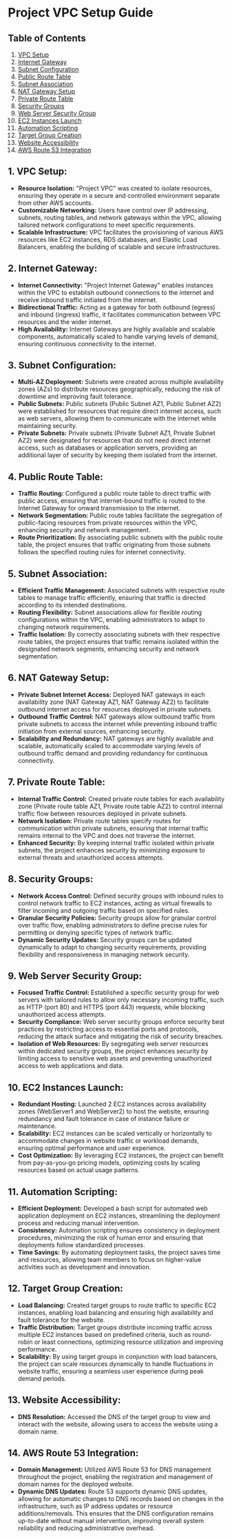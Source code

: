 # Project VPC Setup Guide

## Table of Contents
1. [VPC Setup](#vpc-setup)
2. [Internet Gateway](#internet-gateway)
3. [Subnet Configuration](#subnet-configuration)
4. [Public Route Table](#public-route-table)
5. [Subnet Association](#subnet-association)
6. [NAT Gateway Setup](#nat-gateway-setup)
7. [Private Route Table](#private-route-table)
8. [Security Groups](#security-groups)
9. [Web Server Security Group](#web-server-security-group)
10. [EC2 Instances Launch](#ec2-instances-launch)
11. [Automation Scripting](#automation-scripting)
12. [Target Group Creation](#target-group-creation)
13. [Website Accessibility](#website-accessibility)
14. [AWS Route 53 Integration](#aws-route-53-integration)


## 1. VPC Setup:
- **Resource Isolation:** 
  "Project VPC" was created to isolate resources, ensuring they operate in a secure and controlled environment separate from other AWS accounts.
- **Customizable Networking:** 
  Users have control over IP addressing, subnets, routing tables, and network gateways within the VPC, allowing tailored network configurations to meet specific requirements.
- **Scalable Infrastructure:** 
  VPC facilitates the provisioning of various AWS resources like EC2 instances, RDS databases, and Elastic Load Balancers, enabling the building of scalable and secure infrastructures.

## 2. Internet Gateway:
- **Internet Connectivity:** 
  "Project Internet Gateway" enables instances within the VPC to establish outbound connections to the internet and receive inbound traffic initiated from the internet.
- **Bidirectional Traffic:** 
  Acting as a gateway for both outbound (egress) and inbound (ingress) traffic, it facilitates communication between VPC resources and the wider internet.
- **High Availability:** 
  Internet Gateways are highly available and scalable components, automatically scaled to handle varying levels of demand, ensuring continuous connectivity to the internet.

## 3. Subnet Configuration:
- **Multi-AZ Deployment:** 
  Subnets were created across multiple availability zones (AZs) to distribute resources geographically, reducing the risk of downtime and improving fault tolerance.
- **Public Subnets:** 
  Public subnets (Public Subnet AZ1, Public Subnet AZ2) were established for resources that require direct internet access, such as web servers, allowing them to communicate with the internet while maintaining security.
- **Private Subnets:** 
  Private subnets (Private Subnet AZ1, Private Subnet AZ2) were designated for resources that do not need direct internet access, such as databases or application servers, providing an additional layer of security by keeping them isolated from the internet.

## 4. Public Route Table:
- **Traffic Routing:** 
  Configured a public route table to direct traffic with public access, ensuring that internet-bound traffic is routed to the Internet Gateway for onward transmission to the internet.
- **Network Segmentation:** 
  Public route tables facilitate the segregation of public-facing resources from private resources within the VPC, enhancing security and network management.
- **Route Prioritization:** 
  By associating public subnets with the public route table, the project ensures that traffic originating from those subnets follows the specified routing rules for internet connectivity.

## 5. Subnet Association:
- **Efficient Traffic Management:** 
  Associated subnets with respective route tables to manage traffic efficiently, ensuring that traffic is directed according to its intended destinations.
- **Routing Flexibility:** 
  Subnet associations allow for flexible routing configurations within the VPC, enabling administrators to adapt to changing network requirements.
- **Traffic Isolation:** 
  By correctly associating subnets with their respective route tables, the project ensures that traffic remains isolated within the designated network segments, enhancing security and network segmentation.

## 6. NAT Gateway Setup:
- **Private Subnet Internet Access:** 
  Deployed NAT gateways in each availability zone (NAT Gateway AZ1, NAT Gateway AZ2) to facilitate outbound internet access for resources deployed in private subnets.
- **Outbound Traffic Control:** 
  NAT gateways allow outbound traffic from private subnets to access the internet while preventing inbound traffic initiation from external sources, enhancing security.
- **Scalability and Redundancy:** 
  NAT gateways are highly available and scalable, automatically scaled to accommodate varying levels of outbound traffic demand and providing redundancy for continuous connectivity.

## 7. Private Route Table:
- **Internal Traffic Control:** 
  Created private route tables for each availability zone (Private route table AZ1, Private route table AZ2) to control internal traffic flow between resources deployed in private subnets.
- **Network Isolation:** 
  Private route tables specify routes for communication within private subnets, ensuring that internal traffic remains internal to the VPC and does not traverse the internet.
- **Enhanced Security:** 
  By keeping internal traffic isolated within private subnets, the project enhances security by minimizing exposure to external threats and unauthorized access attempts.

## 8. Security Groups:
- **Network Access Control:** 
  Defined security groups with inbound rules to control network traffic to EC2 instances, acting as virtual firewalls to filter incoming and outgoing traffic based on specified rules.
- **Granular Security Policies:** 
  Security groups allow for granular control over traffic flow, enabling administrators to define precise rules for permitting or denying specific types of network traffic.
- **Dynamic Security Updates:** 
  Security groups can be updated dynamically to adapt to changing security requirements, providing flexibility and responsiveness in managing network security.

## 9. Web Server Security Group:
- **Focused Traffic Control:** 
  Established a specific security group for web servers with tailored rules to allow only necessary incoming traffic, such as HTTP (port 80) and HTTPS (port 443) requests, while blocking unauthorized access attempts.
- **Security Compliance:** 
  Web server security groups enforce security best practices by restricting access to essential ports and protocols, reducing the attack surface and mitigating the risk of security breaches.
- **Isolation of Web Resources:** 
  By segregating web server resources within dedicated security groups, the project enhances security by limiting access to sensitive web assets and preventing unauthorized access to web applications and data.

## 10. EC2 Instances Launch:
- **Redundant Hosting:** 
  Launched 2 EC2 instances across availability zones (WebServer1 and WebServer2) to host the website, ensuring redundancy and fault tolerance in case of instance failure or maintenance.
- **Scalability:** 
  EC2 instances can be scaled vertically or horizontally to accommodate changes in website traffic or workload demands, ensuring optimal performance and user experience.
- **Cost Optimization:** 
  By leveraging EC2 instances, the project can benefit from pay-as-you-go pricing models, optimizing costs by scaling resources based on actual usage patterns.

## 11. Automation Scripting:
- **Efficient Deployment:** 
  Developed a bash script for automated web application deployment on EC2 instances, streamlining the deployment process and reducing manual intervention.
- **Consistency:** 
  Automation scripting ensures consistency in deployment procedures, minimizing the risk of human error and ensuring that deployments follow standardized processes.
- **Time Savings:** 
  By automating deployment tasks, the project saves time and resources, allowing team members to focus on higher-value activities such as development and innovation.

## 12. Target Group Creation:
- **Load Balancing:** 
  Created target groups to route traffic to specific EC2 instances, enabling load balancing and ensuring high availability and fault tolerance for the website.
- **Traffic Distribution:** 
  Target groups distribute incoming traffic across multiple EC2 instances based on predefined criteria, such as round-robin or least connections, optimizing resource utilization and improving performance.
- **Scalability:** 
  By using target groups in conjunction with load balancers, the project can scale resources dynamically to handle fluctuations in website traffic, ensuring a seamless user experience during peak demand periods.

## 13. Website Accessibility:
- **DNS Resolution:** 
  Accessed the DNS of the target group to view and interact with the website, allowing users to access the website using a domain name.

## 14. AWS Route 53 Integration:
 
- **Domain Management:** Utilized AWS Route 53 for DNS management throughout the project, enabling the registration and management of domain names for the deployed website.
- **Dynamic DNS Updates:**
  Route 53 supports dynamic DNS updates, allowing for automatic changes to DNS records based on changes in the infrastructure, such as IP address updates or resource additions/removals. This ensures that the DNS configuration remains up-to-date without manual intervention, improving overall system reliability and reducing administrative overhead.

